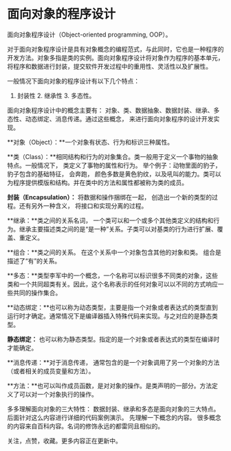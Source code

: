 # 面向对象的程序设计

面向对象程序设计（Object-oriented programming, OOP）。

对于面向对象程序设计是具有对象概念的编程范式，与此同时，它也是一种程序的开发方法。对象多指是类的实例。面向对象程序设计将对象作为程序的基本单元， 将程序和数据进行封装，提交软件开发过程中的重用性、灵活性以及扩展性。

一般情况下面向对象的程序设计有以下几个特点：

1. 封装性 2. 继承性 3. 多态性。

面向对象程序设计中的概念主要有： 对象、类、数据抽象、数据封装、继承、多态性、动态绑定、消息传递。通过这些概念， 来进行面向对象程序的设计开发实现。

**对象（Object）：**一个对象有状态、行为和标识三种属性。

**类（Class）：**相同结构和行为的对象集合。类一般用于定义一个事物的抽象特点。一般情况下， 类定义了事物的属性和行为。 举个例子：动物里面的豹子， 豹子包含的基础特征， 会奔跑， 颜色多数是黄色豹纹，以及吼叫的能力。类可以为程序提供模版和结构。并在类中的方法和属性都被称为类的成员。

**封装（Encapsulation）：** 将数据和操作捆绑在一起， 创造出一个新的类型的过程。还有另外一种含义， 将接口和实现分离的过程。

**继承：**类之间的关系名词， 一个类可以和一个或多个其他类定义的结构和行为。继承主要描述类之间的是“是一种”关系。子类可以对基类的行为进行扩展、覆盖、重定义。

**组合：**类之间的关系。 在这个关系中一个对象包含其他的对象和类。 组合是描述了“有”的关系。

**多态：**类型李军中的一个概念，一个名称可以标识很多不同类的对象，这些类和一个共同超类有关。因此，这个名称表示的任何对象可以以不同的方式响应一些共同的操作集合。

**动态绑定：**也可以称为动态类型，主要是指一个对象或者表达式的类型直到运行时才确定。通常情况下是编译器插入特殊代码来实现。与之对应的是静态类型。

**静态绑定：** 也可以称为静态类型。指定的是一个对象或者表达式的类型在编译时才能确定。

**消息传递：**对于消息传递， 通常包含的是一个对象调用了另一个对象的方法（或者相关的成员变量和方法）。

**方法：**也可以叫作成员函数，是对对象的操作。是类声明的一部分。方法定义了可以对一个对象执行的操作。

多多理解面向对象的三大特性： 数据封装、继承和多态是面向对象的三大特点。 后面针对这么内容进行详细的代码案例演示。 先理解一下概念的内容。 很多概念的内容来自百科内容。名词的修饰永远的都雷同且相似的。

关注，点赞，收藏。更多内容正在更新中。